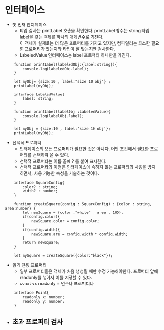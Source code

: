 # 인터페이스

- 첫 번째 인터페이스
    - 타입 검사는 printLabel 호출을 확인한다. printLabel 함수는 string 타입 label을 갖는 객체를 하나의 매게변수로 가진다.   
    이 객체가 실제로는 더 많은 프로퍼티를 가지고 있지만, 컴파일러는 최소한 필요한 프로퍼티가 있는지와 타입이 잘 맞는지만 검사한다.
    - LabeledValue 인터페이스는 label 프로퍼티 하나만을 가진다.
```
    function printLabel(labeledObj:{label:string}){
        console.log(labeledObj.label);
    }

    let myObj= {size:10 , label:"size 10 obj"} ;
    printLabel(myObj);
```

```
    interface LabeledValue{
        label: string;
    }

    function printLabel(labelObj :LabeledValue){
        console.log(labelObj.label);
    }

    let myObj = {size:10 , label:'size 10 obj'};
    printLabel(myObj);
```
   
- 선택적 프로퍼티
    - 인터페이스의 모든 프로퍼티가 필요한 것은 아니다. 어떤 조건에서 필요한 프로퍼티를 선택하여 쓸 수 있다.
    - 선택적 프로퍼티는 이름 끝에 ? 를 붙여 표시한다.
    - 선택적 프로퍼티의 이점은 인터페이스에 속하지 않는 프로퍼티의 사용을 방지하면서, 사용 가능한 속성을 기술하는 것이다.

```
    interface SquareConfig{
        color? : string;
        width? : number;
    }

    function createSquare(config : SquareConfig) : {color : string, area:number} {
        let newSquare = {color :"white" , area : 100};
        if(config.color){
            newSquare.color = config.color;
        }
        if(config.width){
            newSquare.are = config.width * config.width;
        }
        return newSquare;
    }

    let mySquare = createSquare({color:"black"});
```

- 읽기 전용 프로퍼티
    - 일부 프로퍼티들은 객체가 처음 생성될 때만 수정 가능해야한다. 프로퍼티 앞에 readonly를 넣어서 이를 지정할 수 있다.
    - const vs readonly = 변수냐 프로퍼티냐

```
    interface Point{
        readonly x: number;
        readonly y: number;
    }
```

- 초과 프로퍼티 검사
    -
